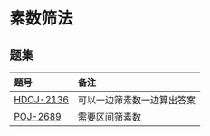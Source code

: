 # 素数筛法

## 题集

|题号                   |备注                       |
|:----------------------|:--------------------------|
|[HDOJ-2136][HDU2136]   |可以一边筛素数一边算出答案 |
|[POJ-2689][PKU2689]    |需要区间筛素数             |









[HDU2136]:http://acm.hdu.edu.cn/showproblem.php?pid=2136
[PKU2689]:http://poj.org/problem?id=2689
